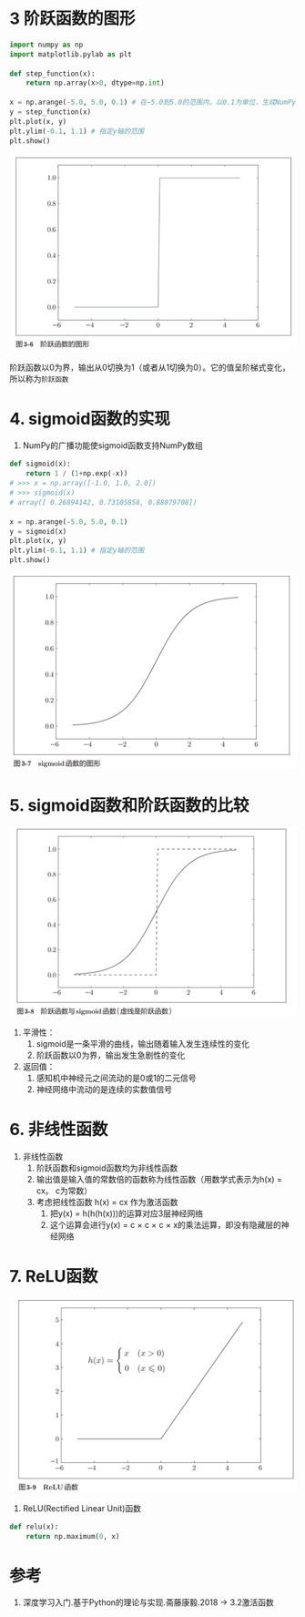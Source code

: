 

# 3 阶跃函数的图形

```py
import numpy as np
import matplotlib.pylab as plt

def step_function(x):
    return np.array(x>0, dtype=np.int)

x = np.arange(-5.0, 5.0, 0.1) # 在−5.0到5.0的范围内，以0.1为单位，生成NumPy数组（[-5.0, -4.9, ..., 4.9]）
y = step_function(x)
plt.plot(x, y)
plt.ylim(-0.1, 1.1) # 指定y轴的范围
plt.show()
```

![图3.6阶跃函数的图形.png](图3.6阶跃函数的图形.png)

阶跃函数以0为界，输出从0切换为1（或者从1切换为0）。它的值呈阶梯式变化，所以称为`阶跃函数`

# 4. sigmoid函数的实现

1. NumPy的广播功能使sigmoid函数支持NumPy数组

```py
def sigmoid(x):
    return 1 / (1+np.exp(-x))
# >>> x = np.array([-1.0, 1.0, 2.0])
# >>> sigmoid(x)
# array([ 0.26894142, 0.73105858, 0.88079708])

x = np.arange(-5.0, 5.0, 0.1)
y = sigmoid(x)
plt.plot(x, y)
plt.ylim(-0.1, 1.1) # 指定y轴的范围
plt.show()
```

![图3.7sigmoid函数的图形.png](图3.7sigmoid函数的图形.png)

# 5. sigmoid函数和阶跃函数的比较

![图3.8阶跃函数与sigmoid函数.png](图3.8阶跃函数与sigmoid函数.png)

1. 平滑性：
    1. sigmoid是一条平滑的曲线，输出随着输入发生连续性的变化
    2. 阶跃函数以0为界，输出发生急剧性的变化
2. 返回值：
    1. 感知机中神经元之间流动的是0或1的二元信号
    2. 神经网络中流动的是连续的实数值信号

# 6. 非线性函数

1. 非线性函数
    1. 阶跃函数和sigmoid函数均为非线性函数
    2. 输出值是输入值的常数倍的函数称为线性函数（用数学式表示为h(x) = cx。 c为常数）
    3. 考虑把线性函数 h(x) = cx 作为激活函数
        1. 把y(x) = h(h(h(x)))的运算对应3层神经网络
        2. 这个运算会进行y(x) = c × c × c × x的乘法运算，即没有隐藏层的神经网络

# 7. ReLU函数

![图3.9ReLU函数.png](图3.9ReLU函数.png)

1. ReLU(Rectified Linear Unit)函数

```py
def relu(x):
    return np.maximum(0, x)
```


# 参考

1. 深度学习入门.基于Python的理论与实现.斋藤康毅.2018 -> 3.2激活函数
